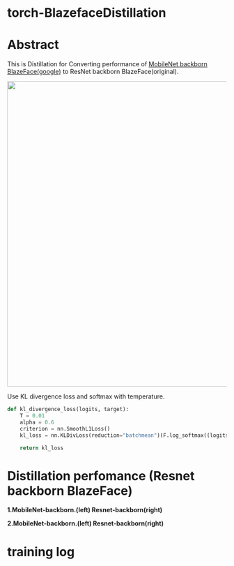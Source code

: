 # torch-BlazefaceDistillation


# Abstract
This is Distillation for Converting performance of [MobileNet backborn BlazeFace(google)](https://google.github.io/mediapipe/solutions/face_detection.html) to ResNet backborn BlazeFace(original).

<img src="https://user-images.githubusercontent.com/48679574/122851087-5bbb3180-d349-11eb-8cda-82ff78a8efb4.png" width="700px">


Use KL divergence loss and softmax with temperature.
```python
def kl_divergence_loss(logits, target):
    T = 0.01
    alpha = 0.6
    criterion = nn.SmoothL1Loss()
    kl_loss = nn.KLDivLoss(reduction="batchmean")(F.log_softmax((logits[0] / T), dim = 1), F.softmax((target[0] / T), dim = 1))*(alpha * T * T) + criterion(logits[0], target[0]) * (1-alpha)

    return kl_loss 
```



# Distillation perfomance (Resnet backborn BlazeFace)

<b>1.MobileNet-backborn.(left)   Resnet-backborn(right)</b>





<b>2.MobileNet-backborn.(left)   Resnet-backborn(right)</b>


# training log 



